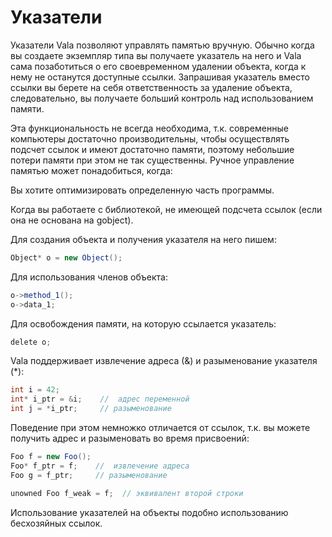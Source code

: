 # Указатели

Указатели Vala позволяют управлять памятью вручную. Обычно когда вы создаете экземпляр типа вы получаете указатель на него и Vala сама позаботиться о его своевременном удалении объекта, когда к нему не останутся доступные ссылки. Запрашивая указатель вместо ссылки вы берете на себя ответственность за удаление объекта, следовательно, вы получаете больший контроль над использованием памяти.

Эта функциональность не всегда необходима, т.к. современные компьютеры достаточно производительны, чтобы осуществлять подсчет ссылок и имеют достаточно памяти, поэтому небольшие потери памяти при этом не так существенны. Ручное управление памятью может понадобиться, когда:

Вы хотите оптимизировать определенную часть программы.

Когда вы работаете с библиотекой, не имеющей подсчета ссылок \(если она не основана на gobject\).

Для создания объекта и получения указателя на него пишем:

```csharp
Object* o = new Object();
```

Для использования членов объекта:

```csharp
o->method_1();
o->data_1;
```

Для освобождения памяти, на которую ссылается указатель:

```csharp
delete o;
```

Vala поддерживает извлечение адреса \(&\) и разыменование указателя \(\*\):

```csharp
int i = 42;
int* i_ptr = &i;    //  адрес переменной
int j = *i_ptr;     // разыменование
```

Поведение при этом немножко отличается от ссылок, т.к. вы можете получить адрес и разыменовать во время присвоений:

```csharp
Foo f = new Foo();
Foo* f_ptr = f;    //  извлечение адреса
Foo g = f_ptr;     // разыменование

unowned Foo f_weak = f;  // эквивалент второй строки
```

Использование указателей на объекты подобно использованию бесхозяйных ссылок.

